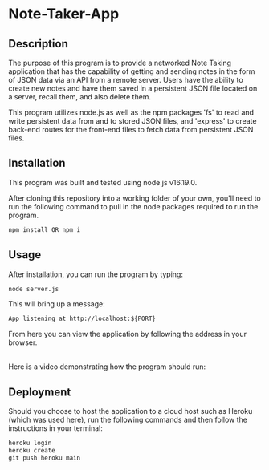 # Note-Taker-App

## Description

The purpose of this program is to provide a networked Note Taking application that has the capability of getting and sending notes in the form of JSON data via an API from a remote server. Users have the ability to create new notes and have them saved in a persistent JSON file located on a server, recall them, and also delete them.

This program utilizes node.js as well as the npm packages 'fs' to read and write persistent data from and to stored JSON files, and 'express' to create back-end routes for the front-end files to fetch data from persistent JSON files.

## Installation

This program was built and tested using node.js v16.19.0.

After cloning this repository into a working folder of your own, you'll need to run the following command to pull in the node packages required to run the program.

```md
npm install OR npm i
```

## Usage

After installation, you can run the program by typing:

```md
node server.js
```

This will bring up a message:

```md
App listening at http://localhost:${PORT}
```

From here you can view the application by following the address in your browser.

<br>
Here is a video demonstrating how the program should run:


## Deployment

Should you choose to host the application to a cloud host such as Heroku (which was used here), run the following commands and then follow the instructions in your terminal:

```md
heroku login
heroku create
git push heroku main
```
